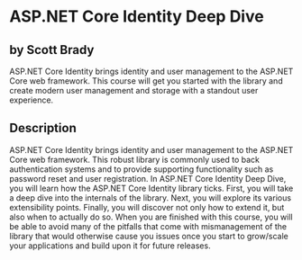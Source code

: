# ASP.NET Core Identity Deep Dive
## by Scott Brady
ASP.NET Core Identity brings identity and user management to the ASP.NET Core web framework. This course will get you started with the library and create modern user management and storage with a standout user experience.

## Description
ASP.NET Core Identity brings identity and user management to the ASP.NET Core web framework. This robust library is commonly used to back authentication systems and to provide supporting functionality such as password reset and user registration. In ASP.NET Core Identity Deep Dive, you will learn how the ASP.NET Core Identity library ticks. First, you will take a deep dive into the internals of the library. Next, you will explore its various extensibility points. Finally, you will discover not only how to extend it, but also when to actually do so. When you are finished with this course, you will be able to avoid many of the pitfalls that come with mismanagement of the library that would otherwise cause you issues once you start to grow/scale your applications and build upon it for future releases.
